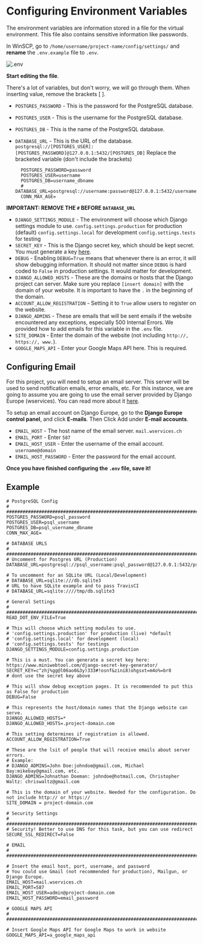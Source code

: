 # Configuring Environment Variables

The environment variables are information stored in a file for the virtual environment. This file also contains sensitive information like passwords.

In WinSCP, go to `/home/username/project-name/config/settings/` and **rename** the `.env.example` file to `.env`.

![.env](https://i.imgur.com/PVKyeFd.png)

**Start editing the file**.

There's a lot of variables, but don't worry, we will go through them. When inserting value, remove the brackets [ ].

- `POSTGRES_PASSWORD` - This is the password for the PostgreSQL database.
- `POSTGRES_USER` - This is the username for the PostgreSQL database.
- `POSTGRES_DB` - This is the name of the PostgreSQL database.
- `DATABASE_URL` - This is the URL of the database.
  `postgresql://[POSTGRES_USER]:[POSTGRES_PASSWORD]@127.0.0.1:5432/[POSTGRES_DB]`
  Replace the bracketed variable (don't include the brackets)

        POSTGRES_PASSWORD=password
        POSTGRES_USER=username
        POSTGRES_DB=username_dbname
        # DATABASE_URL=postgresql://username:password@127.0.0.1:5432/username_dbname
        CONN_MAX_AGE=

**IMPORTANT: REMOVE THE `#` BEFORE `DATABASE_URL`**

- `DJANGO_SETTINGS_MODULE` - The environment will choose which Django settings module to use.
  `config.settings.production` for production (default)
  `config.settings.local` for development
  `config.settings.tests` for testing
- `SECRET_KEY` - This is the Django secret key, which should be kept secret. You must generate a key [here](https://www.miniwebtool.com/django-secret-key-generator/).
- `DEBUG` - Enabling `DEBUG=True` means that whenever there is an error, it will show debugging information. It should not matter since `DEBUG` is hard coded to `False` in production settings. It would matter for development.
- `DJANGO_ALLOWED_HOSTS` - These are the domains or hosts that the Django project can server. Make sure you replace `[insert domain]` with the domain of your website. It is important to have the `.` in the beginning of the domain.
- `ACCOUNT_ALLOW_REGISTRATION` - Setting it to `True` allow users to register on the website.
- `DJANGO_ADMINS` - These are emails that will be sent emails if the website encountered any exceptions, especially 500 Internal Errors. We provided how to add emails for this variable in the `.env` file.
- `SITE_DOMAIN` - Enter the domain of the website (not including `http://, https://, www.`).
- `GOOGLE_MAPS_API` - Enter your Google Maps API here. This is required.

## Configuring Email

For this project, you will need to setup an email server. This server will be used to send notification emails, error emails, etc. For this instance, we are going to assume you are going to use the email server provided by Django Europe (wservices). You can read more about it [here](<https://panel.djangoeurope.com/faq/send-email>).

To setup an email account on Django Europe, go to the **Django Europe control panel**, and click **E-mails**. Then Click Add under **E-mail accounts**.

- `EMAIL_HOST` - The host name of the email server. `mail.wservices.ch`
- `EMAIL_PORT` - Enter `587`
- `EMAIL_HOST_USER` - Enter the username of the email account. `username@domain`
- `EMAIL_HOST_PASSWORD` - Enter the password for the email account.

**Once you have finished configuring the `.env` file, save it!**

## Example

    # PostgreSQL Config
    # ########################################################################
    POSTGRES_PASSWORD=psql_password
    POSTGRES_USER=psql_username
    POSTGRES_DB=psql_username_dbname
    CONN_MAX_AGE=

    # DATABASE URLS
    # ########################################################################
    # Uncomment for Postgres URL (Production)
    DATABASE_URL=postgresql://psql_username:psql_password@127.0.0.1:5432/psql_username_dbname

    # To uncomment for an SQLite URL (Local/Development)
    # DATABASE_URL=sqlite:///db.sqlite3
    # URL to have SQLite example and to pass TravisCI
    # DATABASE_URL=sqlite:////tmp/db.sqlite3

    # General Settings
    # ########################################################################
    READ_DOT_ENV_FILE=True

    # This will choose which setting modules to use.
    # 'config.settings.production' for production (live) *default
    # 'config.settings.local' for development (local)
    # 'config.settings.tests' for testings
    DJANGO_SETTINGS_MODULE=config.settings.production

    # This is a must. You can generate a secret key here: https://www.miniwebtool.com/django-secret-key-generator/
    SECRET_KEY=c^zhj%gg@l06ao0&3y)333#!osnf&zini8)ohgsxt=m4o%=br8
    # dont use the secret key above

    # This will show debug exception pages. It is recommended to put this as False for production
    DEBUG=False

    # This represents the host/domain names that the Django website can serve.
    DJANGO_ALLOWED_HOSTS=*
    DJANGO_ALLOWED_HOSTS=.project-domain.com

    # This setting determines if registration is allowed.
    ACCOUNT_ALLOW_REGISTRATION=True

    # These are the lsit of people that will receive emails about server errors.
    # Example:
    # DJANGO_ADMINS=John Doe:johndoe@gmail.com, Michael Bay:mikebay@gmail.com, etc.
    DJANGO_ADMINS=Johnathan Doeman: johndoe@hotmail.com, Christopher Waltz: chriswaltz@gmail.com

    # This is the domain of your website. Needed for the configuration. Do not include http:// or https://
    SITE_DOMAIN = project-domain.com

    # Security Settings
    # ########################################################################
    # Security! Better to use DNS for this task, but you can use redirect
    SECURE_SSL_REDIRECT=False

    # EMAIL
    # ########################################################################

    # Insert the email host, port, username, and password
    # You could use Gmail (not recommended for production), Mailgun, or Django Europe.
    EMAIL_HOST=mail.wservices.ch
    EMAIL_PORT=587
    EMAIL_HOST_USER=admin@project-domain.com
    EMAIL_HOST_PASSWORD=email_password

    # GOOGLE MAPS API
    # ########################################################################

    # Insert Google Maps API for Google Maps to work in website
    GOOGLE_MAPS_API=a_google_maps_api
